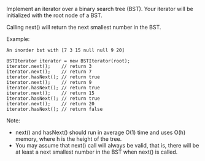 Implement an iterator over a binary search tree (BST). Your iterator will be initialized with the root node of a BST.

Calling next() will return the next smallest number in the BST.

 

Example:

```
An inorder bst with [7 3 15 null null 9 20]

BSTIterator iterator = new BSTIterator(root);
iterator.next();    // return 3
iterator.next();    // return 7
iterator.hasNext(); // return true
iterator.next();    // return 9
iterator.hasNext(); // return true
iterator.next();    // return 15
iterator.hasNext(); // return true
iterator.next();    // return 20
iterator.hasNext(); // return false
```


Note:

 - next() and hasNext() should run in average O(1) time and uses O(h) memory, where h is the height of the tree.
 - You may assume that next() call will always be valid, that is, there will be at least a next smallest number in the BST when next() is called.

